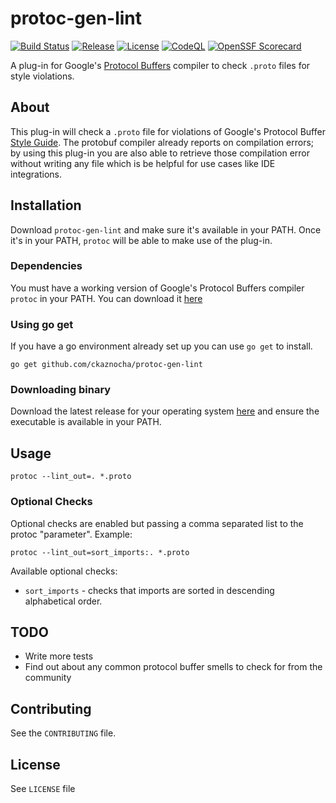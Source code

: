 
# protoc-gen-lint
[![Build Status](https://github.com/ckaznocha/protoc-gen-lint/actions/workflows/ci.yml/badge.svg?branch=master)](https://github.com/ckaznocha/protoc-gen-lint/actions/workflows/ci.yml)
[![Release](http://img.shields.io/github/release/ckaznocha/protoc-gen-lint.svg?style=flat)](https://github.com/ckaznocha/protoc-gen-lint/releases/latest)
[![License](http://img.shields.io/:license-mit-blue.svg)](http://ckaznocha.mit-license.org)
[![CodeQL](https://github.com/ckaznocha/protoc-gen-lint/actions/workflows/codeql-analysis.yml/badge.svg)](https://github.com/ckaznocha/protoc-gen-lint/actions/workflows/codeql-analysis.yml)
[![OpenSSF Scorecard](https://api.securityscorecards.dev/projects/github.com/ckaznocha/protoc-gen-lint/badge)](https://api.securityscorecards.dev/projects/github.com/ckaznocha/protoc-gen-lint)
<!-- [![Coverage Status](https://img.shields.io/coveralls/ckaznocha/protoc-gen-lint.svg?style=flat)](https://coveralls.io/r/ckaznocha/protoc-gen-lint?branch=master) -->

A plug-in for Google's [Protocol Buffers](https://github.com/google/protobuf)
compiler to check `.proto` files for style violations.

## About
This plug-in will check a `.proto` file for violations of Google's Protocol
Buffer [Style Guide](https://developers.google.com/protocol-buffers/docs/style).
The protobuf compiler already reports on compilation errors; by using
this plug-in you are also able to retrieve those compilation error without
writing any file which is be helpful for use cases like IDE integrations.

## Installation
Download `protoc-gen-lint` and make sure it's available in your PATH. Once it's
in your PATH, `protoc` will be able to make use of the plug-in.

### Dependencies
You must have a working version of Google's Protocol Buffers compiler `protoc`
in your PATH. You can download it
[here](https://developers.google.com/protocol-buffers/docs/downloads)

### Using go get
If you have a go environment already set up you can use `go get` to install.
```
go get github.com/ckaznocha/protoc-gen-lint
```

### Downloading binary
Download the latest release for your operating system
[here](https://github.com/ckaznocha/protoc-gen-lint/releases/latest) and ensure
the executable is available in your PATH.

## Usage
```
protoc --lint_out=. *.proto
```
### Optional Checks
Optional checks are enabled but passing a comma separated list to the protoc
"parameter". Example:
```
protoc --lint_out=sort_imports:. *.proto
```

Available optional checks:
*   `sort_imports` - checks that imports are sorted in descending alphabetical
order.

## TODO
*   Write more tests
*   Find out about any common protocol buffer smells to check for from the community

## Contributing
See the `CONTRIBUTING` file.

## License
See `LICENSE` file

